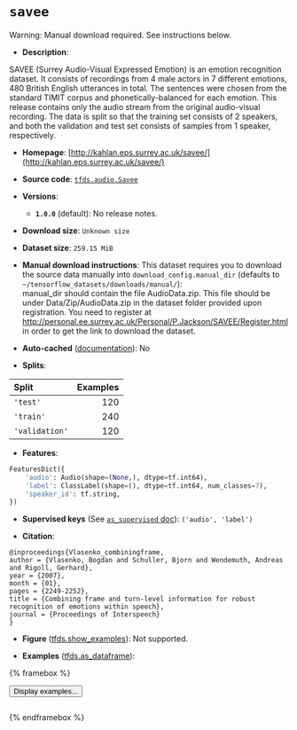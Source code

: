 <div itemscope itemtype="http://schema.org/Dataset">
  <div itemscope itemprop="includedInDataCatalog" itemtype="http://schema.org/DataCatalog">
    <meta itemprop="name" content="TensorFlow Datasets" />
  </div>
  <meta itemprop="name" content="savee" />
  <meta itemprop="description" content="SAVEE (Surrey Audio-Visual Expressed Emotion) is an emotion recognition&#10;dataset. It consists of recordings from 4 male actors in 7 different emotions,&#10;480 British English utterances in total. The sentences were chosen from the&#10;standard TIMIT corpus and phonetically-balanced for each emotion.&#10;This release contains only the audio stream from the original audio-visual&#10;recording.&#10;The data is split so that the training set consists of 2 speakers, and both the&#10;validation and test set consists of samples from 1 speaker, respectively.&#10;&#10;To use this dataset:&#10;&#10;```python&#10;import tensorflow_datasets as tfds&#10;&#10;ds = tfds.load(&#x27;savee&#x27;, split=&#x27;train&#x27;)&#10;for ex in ds.take(4):&#10;  print(ex)&#10;```&#10;&#10;See [the guide](https://www.tensorflow.org/datasets/overview) for more&#10;informations on [tensorflow_datasets](https://www.tensorflow.org/datasets).&#10;&#10;" />
  <meta itemprop="url" content="https://www.tensorflow.org/datasets/catalog/savee" />
  <meta itemprop="sameAs" content="http://kahlan.eps.surrey.ac.uk/savee/" />
  <meta itemprop="citation" content="@inproceedings{Vlasenko_combiningframe,&#10;author = {Vlasenko, Bogdan and Schuller, Bjorn and Wendemuth, Andreas and Rigoll, Gerhard},&#10;year = {2007},&#10;month = {01},&#10;pages = {2249-2252},&#10;title = {Combining frame and turn-level information for robust recognition of emotions within speech},&#10;journal = {Proceedings of Interspeech}&#10;}" />
</div>

# `savee`

Warning: Manual download required. See instructions below.

*   **Description**:

SAVEE (Surrey Audio-Visual Expressed Emotion) is an emotion recognition dataset.
It consists of recordings from 4 male actors in 7 different emotions, 480
British English utterances in total. The sentences were chosen from the standard
TIMIT corpus and phonetically-balanced for each emotion. This release contains
only the audio stream from the original audio-visual recording. The data is
split so that the training set consists of 2 speakers, and both the validation
and test set consists of samples from 1 speaker, respectively.

*   **Homepage**:
    [http://kahlan.eps.surrey.ac.uk/savee/](http://kahlan.eps.surrey.ac.uk/savee/)

*   **Source code**:
    [`tfds.audio.Savee`](https://github.com/tensorflow/datasets/tree/master/tensorflow_datasets/audio/savee.py)

*   **Versions**:

    *   **`1.0.0`** (default): No release notes.

*   **Download size**: `Unknown size`

*   **Dataset size**: `259.15 MiB`

*   **Manual download instructions**: This dataset requires you to
    download the source data manually into `download_config.manual_dir`
    (defaults to `~/tensorflow_datasets/downloads/manual/`):<br/>
    manual_dir should contain the file AudioData.zip. This file should be under
    Data/Zip/AudioData.zip in the dataset folder provided upon registration.
    You need to register at
    http://personal.ee.surrey.ac.uk/Personal/P.Jackson/SAVEE/Register.html in
    order to get the link to download the dataset.

*   **Auto-cached**
    ([documentation](https://www.tensorflow.org/datasets/performances#auto-caching)):
    No

*   **Splits**:

Split          | Examples
:------------- | -------:
`'test'`       | 120
`'train'`      | 240
`'validation'` | 120

*   **Features**:

```python
FeaturesDict({
    'audio': Audio(shape=(None,), dtype=tf.int64),
    'label': ClassLabel(shape=(), dtype=tf.int64, num_classes=7),
    'speaker_id': tf.string,
})
```

*   **Supervised keys** (See
    [`as_supervised` doc](https://www.tensorflow.org/datasets/api_docs/python/tfds/load#args)):
    `('audio', 'label')`

*   **Citation**:

```
@inproceedings{Vlasenko_combiningframe,
author = {Vlasenko, Bogdan and Schuller, Bjorn and Wendemuth, Andreas and Rigoll, Gerhard},
year = {2007},
month = {01},
pages = {2249-2252},
title = {Combining frame and turn-level information for robust recognition of emotions within speech},
journal = {Proceedings of Interspeech}
}
```

*   **Figure**
    ([tfds.show_examples](https://www.tensorflow.org/datasets/api_docs/python/tfds/visualization/show_examples)):
    Not supported.

*   **Examples**
    ([tfds.as_dataframe](https://www.tensorflow.org/datasets/api_docs/python/tfds/as_dataframe)):

<!-- mdformat off(HTML should not be auto-formatted) -->

{% framebox %}

<button id="displaydataframe">Display examples...</button>
<div id="dataframecontent" style="overflow-x:scroll"></div>
<script src="https://www.gstatic.com/external_hosted/jquery2.min.js"></script>
<script>
var url = "https://storage.googleapis.com/tfds-data/visualization/dataframe/savee-1.0.0.html";
$(document).ready(() => {
  $("#displaydataframe").click((event) => {
    // Disable the button after clicking (dataframe loaded only once).
    $("#displaydataframe").prop("disabled", true);

    // Pre-fetch and display the content
    $.get(url, (data) => {
      $("#dataframecontent").html(data);
    }).fail(() => {
      $("#dataframecontent").html(
        'Error loading examples. If the error persist, please open '
        + 'a new issue.'
      );
    });
  });
});
</script>

{% endframebox %}

<!-- mdformat on -->